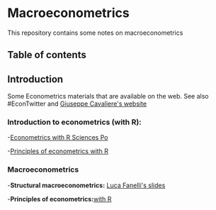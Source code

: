 # Macroeconometrics
This repository contains some notes on macroeconometrics

## Table of contents
## Introduction 
Some Econometrics materials that are available on the web. See also #EconTwitter and [Giuseppe Cavaliere's website](https://giuseppecavaliere.wixsite.com/giuseppe/econometrics-lecture-notes-and-books) 

### Introduction to econometrics (with R):

-[Econometrics with R Sciences Po](https://scpoecon.github.io/ScPoEconometrics/) 

-[Principles of econometrics with R](https://bookdown.org/ccolonescu/RPoE4/)



### Macroeconometrics 

-**Structural macroeconometrics:** [Luca Fanelli's slides](https://github.com/andrerecio/macro/blob/main/StructuralMacro_Luca_Fanelli.pdf)

-**Principles of econometrics:**[with R](https://bookdown.org/ccolonescu/RPoE4/)
